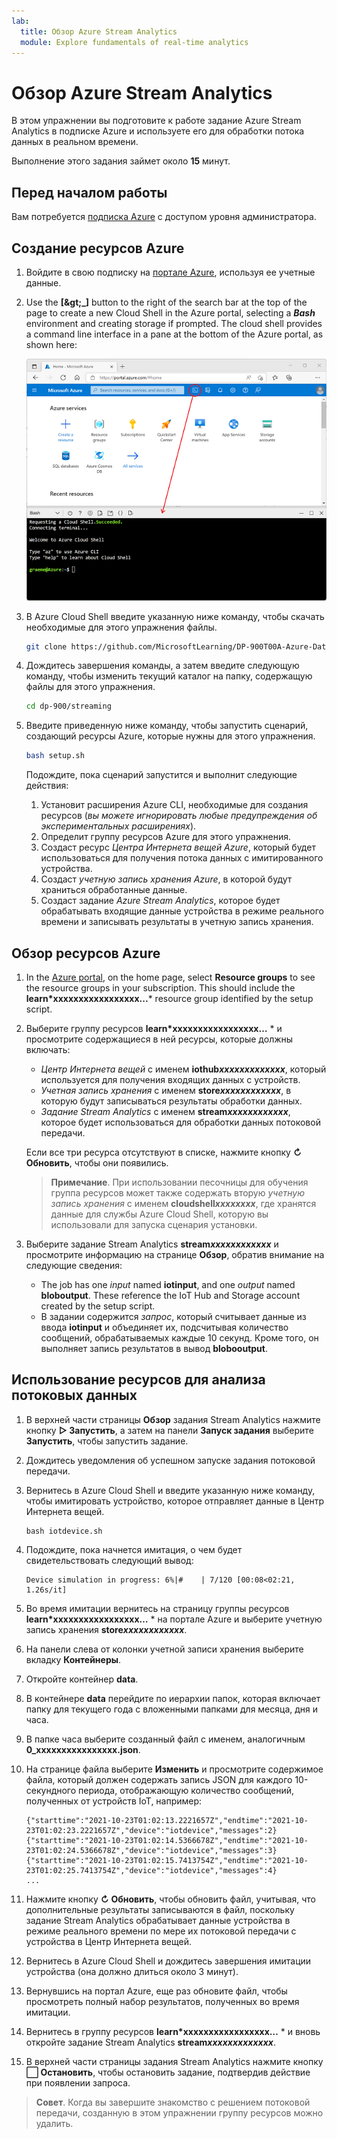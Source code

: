 ```yaml
---
lab:
  title: Обзор Azure Stream Analytics
  module: Explore fundamentals of real-time analytics
---
```


# <a name="explore-azure-stream-analytics"></a>Обзор Azure Stream Analytics

В этом упражнении вы подготовите к работе задание Azure Stream Analytics в подписке Azure и используете его для обработки потока данных в реальном времени.

Выполнение этого задания займет около **15** минут.

## <a name="before-you-start"></a>Перед началом работы

Вам потребуется [подписка Azure](https://azure.microsoft.com/free) с доступом уровня администратора.

## <a name="create-azure-resources"></a>Создание ресурсов Azure

1. Войдите в свою подписку на [портале Azure](https://portal.azure.com), используя ее учетные данные.

1. Use the <bpt id="p1">**</bpt>[<ph id="ph1">\&gt;</ph>_]<ept id="p1">**</ept> button to the right of the search bar at the top of the page to create a new Cloud Shell in the Azure portal, selecting a <bpt id="p2">***</bpt>Bash<ept id="p2">***</ept> environment and creating storage if prompted. The cloud shell provides a command line interface in a pane at the bottom of the Azure portal, as shown here:

    ![Портал Azure с областью Cloud Shell](./images/cloud-shell.png)

1. В Azure Cloud Shell введите указанную ниже команду, чтобы скачать необходимые для этого упражнения файлы.

    ```bash
    git clone https://github.com/MicrosoftLearning/DP-900T00A-Azure-Data-Fundamentals dp-900
    ```

1. Дождитесь завершения команды, а затем введите следующую команду, чтобы изменить текущий каталог на папку, содержащую файлы для этого упражнения.

    ```bash
    cd dp-900/streaming
    ```

1. Введите приведенную ниже команду, чтобы запустить сценарий, создающий ресурсы Azure, которые нужны для этого упражнения.

    ```bash
    bash setup.sh
    ```

    Подождите, пока сценарий запустится и выполнит следующие действия:

    1. Установит расширения Azure CLI, необходимые для создания ресурсов (*вы можете игнорировать любые предупреждения об экспериментальных расширениях*).
    1. Определит группу ресурсов Azure для этого упражнения.
    1. Создаст ресурс *Центра Интернета вещей Azure*, который будет использоваться для получения потока данных с имитированного устройства.
    1. Создаст *учетную запись хранения Azure*, в которой будут храниться обработанные данные.
    1. Создаст задание *Azure Stream Analytics*, которое будет обрабатывать входящие данные устройства в режиме реального времени и записывать результаты в учетную запись хранения.

## <a name="explore-the-azure-resources"></a>Обзор ресурсов Azure

1. In the <bpt id="p1">[</bpt>Azure portal<ept id="p1">](https://portal.azure.com?azure-portal=true)</ept>, on the home page, select <bpt id="p2">**</bpt>Resource groups<ept id="p2">**</ept> to see the resource groups in your subscription. This should include the <bpt id="p1">**</bpt>learn*xxxxxxxxxxxxxxxxx...<ept id="p1">**</ept>* resource group identified by the setup script.
2. Выберите группу ресурсов **learn*xxxxxxxxxxxxxxxxx…** * и просмотрите содержащиеся в ней ресурсы, которые должны включать:
    - *Центр Интернета вещей* с именем **iothub*xxxxxxxxxxxxx***, который используется для получения входящих данных с устройств.
    - *Учетная запись хранения* с именем **store*xxxxxxxxxxxx***, в которую будут записываться результаты обработки данных.
    - *Задание Stream Analytics* с именем **stream*xxxxxxxxxxxx***, которое будет использоваться для обработки данных потоковой передачи.

    Если все три ресурса отсутствуют в списке, нажмите кнопку **&#8635; Обновить**, чтобы они появились.

    > **Примечание**. При использовании песочницы для обучения группа ресурсов может также содержать вторую *учетную запись хранения* с именем **cloudshell*xxxxxxxx***, где хранятся данные для службы Azure Cloud Shell, которую вы использовали для запуска сценария установки.

3. Выберите задание Stream Analytics **stream*xxxxxxxxxxxx*** и просмотрите информацию на странице **Обзор**, обратив внимание на следующие сведения:
    - The job has one <bpt id="p1">*</bpt>input<ept id="p1">*</ept> named <bpt id="p2">**</bpt>iotinput<ept id="p2">**</ept>, and one <bpt id="p3">*</bpt>output<ept id="p3">*</ept> named <bpt id="p4">**</bpt>bloboutput<ept id="p4">**</ept>. These reference the IoT Hub and Storage account created by the setup script.
    - В задании содержится *запрос*, который считывает данные из ввода **iotinput** и объединяет их, подсчитывая количество сообщений, обрабатываемых каждые 10 секунд. Кроме того, он выполняет запись результатов в вывод **blobooutput**.

## <a name="use-the-resources-to-analyze-streaming-data"></a>Использование ресурсов для анализа потоковых данных

1. В верхней части страницы **Обзор** задания Stream Analytics нажмите кнопку **&#9655; Запустить**, а затем на панели **Запуск задания** выберите **Запустить**, чтобы запустить задание.
2. Дождитесь уведомления об успешном запуске задания потоковой передачи.
3. Вернитесь в Azure Cloud Shell и введите указанную ниже команду, чтобы имитировать устройство, которое отправляет данные в Центр Интернета вещей.

    ```
    bash iotdevice.sh
    ```

4. Подождите, пока начнется имитация, о чем будет свидетельствовать следующий вывод:

    ```
    Device simulation in progress: 6%|#    | 7/120 [00:08<02:21, 1.26s/it]
    ```

5. Во время имитации вернитесь на страницу группы ресурсов **learn*xxxxxxxxxxxxxxxxx…** * на портале Azure и выберите учетную запись хранения **store*xxxxxxxxxxxx***.
6. На панели слева от колонки учетной записи хранения выберите вкладку **Контейнеры**.
7. Откройте контейнер **data**.
8. В контейнере **data** перейдите по иерархии папок, которая включает папку для текущего года с вложенными папками для месяца, дня и часа.
9. В папке часа выберите созданный файл с именем, аналогичным **0_xxxxxxxxxxxxxxxx.json**.
10. На странице файла выберите **Изменить** и просмотрите содержимое файла, который должен содержать запись JSON для каждого 10-секундного периода, отображающую количество сообщений, полученных от устройств IoT, например:

    ```
    {"starttime":"2021-10-23T01:02:13.2221657Z","endtime":"2021-10-23T01:02:23.2221657Z","device":"iotdevice","messages":2}
    {"starttime":"2021-10-23T01:02:14.5366678Z","endtime":"2021-10-23T01:02:24.5366678Z","device":"iotdevice","messages":3}
    {"starttime":"2021-10-23T01:02:15.7413754Z","endtime":"2021-10-23T01:02:25.7413754Z","device":"iotdevice","messages":4}
    ...
    ```

11. Нажмите кнопку **&#8635; Обновить**, чтобы обновить файл, учитывая, что дополнительные результаты записываются в файл, поскольку задание Stream Analytics обрабатывает данные устройства в режиме реального времени по мере их потоковой передачи с устройства в Центр Интернета вещей.
12. Вернитесь в Azure Cloud Shell и дождитесь завершения имитации устройства (она должно длиться около 3 минут).
13. Вернувшись на портал Azure, еще раз обновите файл, чтобы просмотреть полный набор результатов, полученных во время имитации.
14. Вернитесь в группу ресурсов **learn*xxxxxxxxxxxxxxxxx…** * и вновь откройте задание Stream Analytics **stream*xxxxxxxxxxxxx***.
15. В верхней части страницы задания Stream Analytics нажмите кнопку **&#11036; Остановить**, чтобы остановить задание, подтвердив действие при появлении запроса.

> **Совет**. Когда вы завершите знакомство с решением потоковой передачи, созданную в этом упражнении группу ресурсов можно удалить.
